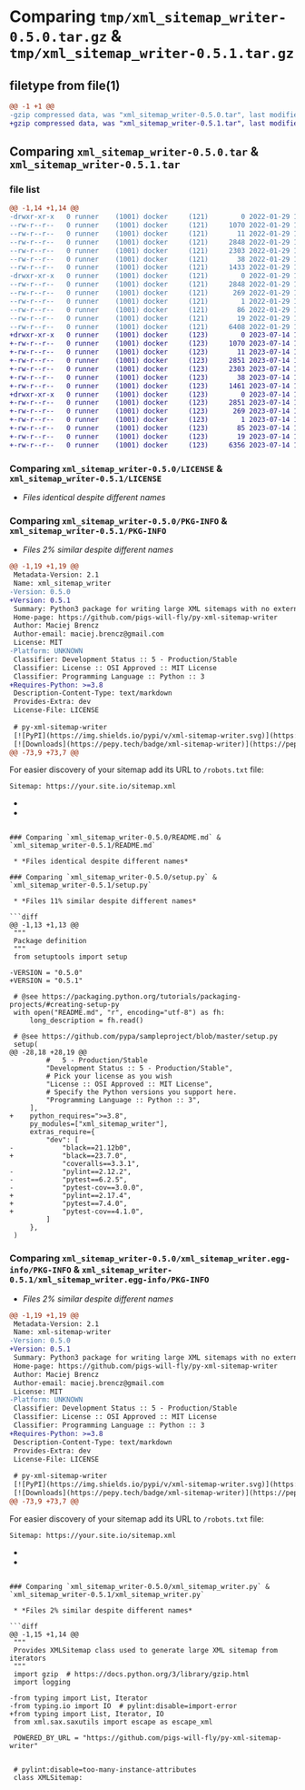 # Comparing `tmp/xml_sitemap_writer-0.5.0.tar.gz` & `tmp/xml_sitemap_writer-0.5.1.tar.gz`

## filetype from file(1)

```diff
@@ -1 +1 @@
-gzip compressed data, was "xml_sitemap_writer-0.5.0.tar", last modified: Sat Jan 29 17:43:48 2022, max compression
+gzip compressed data, was "xml_sitemap_writer-0.5.1.tar", last modified: Fri Jul 14 10:01:29 2023, max compression
```

## Comparing `xml_sitemap_writer-0.5.0.tar` & `xml_sitemap_writer-0.5.1.tar`

### file list

```diff
@@ -1,14 +1,14 @@
-drwxr-xr-x   0 runner    (1001) docker     (121)        0 2022-01-29 17:43:48.766024 xml_sitemap_writer-0.5.0/
--rw-r--r--   0 runner    (1001) docker     (121)     1070 2022-01-29 17:43:39.000000 xml_sitemap_writer-0.5.0/LICENSE
--rw-r--r--   0 runner    (1001) docker     (121)       11 2022-01-29 17:43:39.000000 xml_sitemap_writer-0.5.0/MANIFEST.in
--rw-r--r--   0 runner    (1001) docker     (121)     2848 2022-01-29 17:43:48.766024 xml_sitemap_writer-0.5.0/PKG-INFO
--rw-r--r--   0 runner    (1001) docker     (121)     2303 2022-01-29 17:43:39.000000 xml_sitemap_writer-0.5.0/README.md
--rw-r--r--   0 runner    (1001) docker     (121)       38 2022-01-29 17:43:48.766024 xml_sitemap_writer-0.5.0/setup.cfg
--rw-r--r--   0 runner    (1001) docker     (121)     1433 2022-01-29 17:43:39.000000 xml_sitemap_writer-0.5.0/setup.py
-drwxr-xr-x   0 runner    (1001) docker     (121)        0 2022-01-29 17:43:48.766024 xml_sitemap_writer-0.5.0/xml_sitemap_writer.egg-info/
--rw-r--r--   0 runner    (1001) docker     (121)     2848 2022-01-29 17:43:48.000000 xml_sitemap_writer-0.5.0/xml_sitemap_writer.egg-info/PKG-INFO
--rw-r--r--   0 runner    (1001) docker     (121)      269 2022-01-29 17:43:48.000000 xml_sitemap_writer-0.5.0/xml_sitemap_writer.egg-info/SOURCES.txt
--rw-r--r--   0 runner    (1001) docker     (121)        1 2022-01-29 17:43:48.000000 xml_sitemap_writer-0.5.0/xml_sitemap_writer.egg-info/dependency_links.txt
--rw-r--r--   0 runner    (1001) docker     (121)       86 2022-01-29 17:43:48.000000 xml_sitemap_writer-0.5.0/xml_sitemap_writer.egg-info/requires.txt
--rw-r--r--   0 runner    (1001) docker     (121)       19 2022-01-29 17:43:48.000000 xml_sitemap_writer-0.5.0/xml_sitemap_writer.egg-info/top_level.txt
--rw-r--r--   0 runner    (1001) docker     (121)     6408 2022-01-29 17:43:39.000000 xml_sitemap_writer-0.5.0/xml_sitemap_writer.py
+drwxr-xr-x   0 runner    (1001) docker     (123)        0 2023-07-14 10:01:29.751059 xml_sitemap_writer-0.5.1/
+-rw-r--r--   0 runner    (1001) docker     (123)     1070 2023-07-14 10:01:19.000000 xml_sitemap_writer-0.5.1/LICENSE
+-rw-r--r--   0 runner    (1001) docker     (123)       11 2023-07-14 10:01:19.000000 xml_sitemap_writer-0.5.1/MANIFEST.in
+-rw-r--r--   0 runner    (1001) docker     (123)     2851 2023-07-14 10:01:29.751059 xml_sitemap_writer-0.5.1/PKG-INFO
+-rw-r--r--   0 runner    (1001) docker     (123)     2303 2023-07-14 10:01:19.000000 xml_sitemap_writer-0.5.1/README.md
+-rw-r--r--   0 runner    (1001) docker     (123)       38 2023-07-14 10:01:29.751059 xml_sitemap_writer-0.5.1/setup.cfg
+-rw-r--r--   0 runner    (1001) docker     (123)     1461 2023-07-14 10:01:19.000000 xml_sitemap_writer-0.5.1/setup.py
+drwxr-xr-x   0 runner    (1001) docker     (123)        0 2023-07-14 10:01:29.751059 xml_sitemap_writer-0.5.1/xml_sitemap_writer.egg-info/
+-rw-r--r--   0 runner    (1001) docker     (123)     2851 2023-07-14 10:01:29.000000 xml_sitemap_writer-0.5.1/xml_sitemap_writer.egg-info/PKG-INFO
+-rw-r--r--   0 runner    (1001) docker     (123)      269 2023-07-14 10:01:29.000000 xml_sitemap_writer-0.5.1/xml_sitemap_writer.egg-info/SOURCES.txt
+-rw-r--r--   0 runner    (1001) docker     (123)        1 2023-07-14 10:01:29.000000 xml_sitemap_writer-0.5.1/xml_sitemap_writer.egg-info/dependency_links.txt
+-rw-r--r--   0 runner    (1001) docker     (123)       85 2023-07-14 10:01:29.000000 xml_sitemap_writer-0.5.1/xml_sitemap_writer.egg-info/requires.txt
+-rw-r--r--   0 runner    (1001) docker     (123)       19 2023-07-14 10:01:29.000000 xml_sitemap_writer-0.5.1/xml_sitemap_writer.egg-info/top_level.txt
+-rw-r--r--   0 runner    (1001) docker     (123)     6356 2023-07-14 10:01:19.000000 xml_sitemap_writer-0.5.1/xml_sitemap_writer.py
```

### Comparing `xml_sitemap_writer-0.5.0/LICENSE` & `xml_sitemap_writer-0.5.1/LICENSE`

 * *Files identical despite different names*

### Comparing `xml_sitemap_writer-0.5.0/PKG-INFO` & `xml_sitemap_writer-0.5.1/PKG-INFO`

 * *Files 2% similar despite different names*

```diff
@@ -1,19 +1,19 @@
 Metadata-Version: 2.1
 Name: xml_sitemap_writer
-Version: 0.5.0
+Version: 0.5.1
 Summary: Python3 package for writing large XML sitemaps with no external dependencies
 Home-page: https://github.com/pigs-will-fly/py-xml-sitemap-writer
 Author: Maciej Brencz
 Author-email: maciej.brencz@gmail.com
 License: MIT
-Platform: UNKNOWN
 Classifier: Development Status :: 5 - Production/Stable
 Classifier: License :: OSI Approved :: MIT License
 Classifier: Programming Language :: Python :: 3
+Requires-Python: >=3.8
 Description-Content-Type: text/markdown
 Provides-Extra: dev
 License-File: LICENSE
 
 # py-xml-sitemap-writer
 [![PyPI](https://img.shields.io/pypi/v/xml-sitemap-writer.svg)](https://pypi.python.org/pypi/xml-sitemap-writer)
 [![Downloads](https://pepy.tech/badge/xml-sitemap-writer)](https://pepy.tech/project/xml-sitemap-writer)
@@ -73,9 +73,7 @@
 ```
 
 For easier discovery of your sitemap add its URL to `/robots.txt` file:
 
 ```
 Sitemap: https://your.site.io/sitemap.xml
 ```
-
-
```

### Comparing `xml_sitemap_writer-0.5.0/README.md` & `xml_sitemap_writer-0.5.1/README.md`

 * *Files identical despite different names*

### Comparing `xml_sitemap_writer-0.5.0/setup.py` & `xml_sitemap_writer-0.5.1/setup.py`

 * *Files 11% similar despite different names*

```diff
@@ -1,13 +1,13 @@
 """
 Package definition
 """
 from setuptools import setup
 
-VERSION = "0.5.0"
+VERSION = "0.5.1"
 
 # @see https://packaging.python.org/tutorials/packaging-projects/#creating-setup-py
 with open("README.md", "r", encoding="utf-8") as fh:
     long_description = fh.read()
 
 # @see https://github.com/pypa/sampleproject/blob/master/setup.py
 setup(
@@ -28,18 +28,19 @@
         #   5 - Production/Stable
         "Development Status :: 5 - Production/Stable",
         # Pick your license as you wish
         "License :: OSI Approved :: MIT License",
         # Specify the Python versions you support here.
         "Programming Language :: Python :: 3",
     ],
+    python_requires=">=3.8",
     py_modules=["xml_sitemap_writer"],
     extras_require={
         "dev": [
-            "black==21.12b0",
+            "black==23.7.0",
             "coveralls==3.3.1",
-            "pylint==2.12.2",
-            "pytest==6.2.5",
-            "pytest-cov==3.0.0",
+            "pylint==2.17.4",
+            "pytest==7.4.0",
+            "pytest-cov==4.1.0",
         ]
     },
 )
```

### Comparing `xml_sitemap_writer-0.5.0/xml_sitemap_writer.egg-info/PKG-INFO` & `xml_sitemap_writer-0.5.1/xml_sitemap_writer.egg-info/PKG-INFO`

 * *Files 2% similar despite different names*

```diff
@@ -1,19 +1,19 @@
 Metadata-Version: 2.1
 Name: xml-sitemap-writer
-Version: 0.5.0
+Version: 0.5.1
 Summary: Python3 package for writing large XML sitemaps with no external dependencies
 Home-page: https://github.com/pigs-will-fly/py-xml-sitemap-writer
 Author: Maciej Brencz
 Author-email: maciej.brencz@gmail.com
 License: MIT
-Platform: UNKNOWN
 Classifier: Development Status :: 5 - Production/Stable
 Classifier: License :: OSI Approved :: MIT License
 Classifier: Programming Language :: Python :: 3
+Requires-Python: >=3.8
 Description-Content-Type: text/markdown
 Provides-Extra: dev
 License-File: LICENSE
 
 # py-xml-sitemap-writer
 [![PyPI](https://img.shields.io/pypi/v/xml-sitemap-writer.svg)](https://pypi.python.org/pypi/xml-sitemap-writer)
 [![Downloads](https://pepy.tech/badge/xml-sitemap-writer)](https://pepy.tech/project/xml-sitemap-writer)
@@ -73,9 +73,7 @@
 ```
 
 For easier discovery of your sitemap add its URL to `/robots.txt` file:
 
 ```
 Sitemap: https://your.site.io/sitemap.xml
 ```
-
-
```

### Comparing `xml_sitemap_writer-0.5.0/xml_sitemap_writer.py` & `xml_sitemap_writer-0.5.1/xml_sitemap_writer.py`

 * *Files 2% similar despite different names*

```diff
@@ -1,15 +1,14 @@
 """
 Provides XMLSitemap class used to generate large XML sitemap from iterators
 """
 import gzip  # https://docs.python.org/3/library/gzip.html
 import logging
 
-from typing import List, Iterator
-from typing.io import IO  # pylint:disable=import-error
+from typing import List, Iterator, IO
 from xml.sax.saxutils import escape as escape_xml
 
 POWERED_BY_URL = "https://github.com/pigs-will-fly/py-xml-sitemap-writer"
 
 
 # pylint:disable=too-many-instance-attributes
 class XMLSitemap:
```


